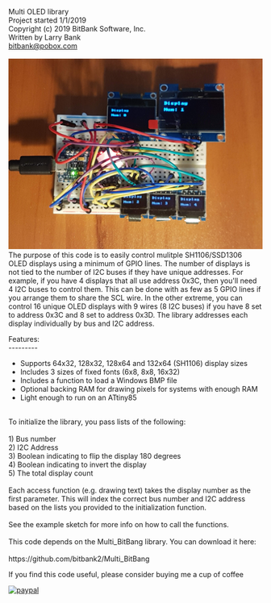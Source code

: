 Multi OLED library<br>
Project started 1/1/2019<br>
Copyright (c) 2019 BitBank Software, Inc.<br>
Written by Larry Bank<br>
bitbank@pobox.com<br>
<br>
![Multi_OLED](/demo.jpg?raw=true "Multi_OLED")
<br>
The purpose of this code is to easily control mulitple SH1106/SSD1306 OLED
displays using a minimum of GPIO lines. The number of displays is not tied to
the number of I2C buses if they have unique addresses. For example, if you
have 4 displays that all use address 0x3C, then you'll need 4 I2C buses to
control them. This can be done with as few as 5 GPIO lines if you arrange them
to share the SCL wire. In the other extreme, you can control 16 unique OLED
displays with 9 wires (8 I2C buses) if you have 8 set to address 0x3C and 8
set to address 0x3D. The library addresses each display individually by bus
and I2C address.<br>

Features:<br>
---------<br>
- Supports 64x32, 128x32, 128x64 and 132x64 (SH1106) display sizes<br>
- Includes 3 sizes of fixed fonts (6x8, 8x8, 16x32)<br>
- Includes a function to load a Windows BMP file<br>
- Optional backing RAM for drawing pixels for systems with enough RAM<br>
- Light enough to run on an ATtiny85<br> 
<br>
To initialize the library, you pass lists of the following:<br>
<br>
1) Bus number<br>
2) I2C Address<br>
3) Boolean indicating to flip the display 180 degrees<br>
4) Boolean indicating to invert the display<br>
5) The total display count<br>
<br>
Each access function (e.g. drawing text) takes the display number as the first
parameter. This will index the correct bus number and I2C address based on the
lists you provided to the initialization function.<br>
<br>
See the example sketch for more info on how to call the functions.<br>
<br>
This code depends on the Multi_BitBang library. You can download it here:<br>
<br>
https://github.com/bitbank2/Multi_BitBang
<br>

If you find this code useful, please consider buying me a cup of coffee

[![paypal](https://www.paypalobjects.com/en_US/i/btn/btn_donateCC_LG.gif)](https://www.paypal.com/cgi-bin/webscr?cmd=_s-xclick&hosted_button_id=SR4F44J2UR8S4)

